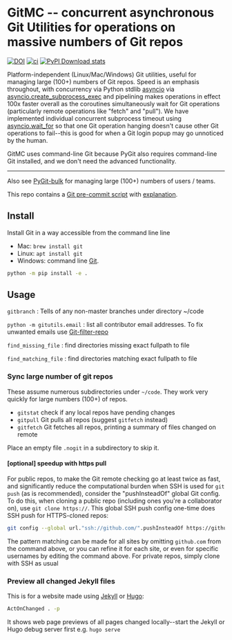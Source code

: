 # GitMC -- concurrent asynchronous Git Utilities for operations on massive numbers of Git repos

[![DOI](https://zenodo.org/badge/DOI/10.5281/zenodo.3339891.svg)](https://doi.org/10.5281/zenodo.3339891)
[![ci](https://github.com/scivision/gitMC/actions/workflows/ci.yml/badge.svg)](https://github.com/scivision/gitMC/actions/workflows/ci.yml)
[![PyPI Download stats](http://pepy.tech/badge/gitutils)](http://pepy.tech/project/gitutils)

Platform-independent (Linux/Mac/Windows) Git utilities, useful for managing large (100+) numbers of Git repos.
Speed is an emphasis throughout, with concurrency via Python stdlib
[asyncio](https://docs.python.org/3/library/asyncio.html)
via
[asyncio.create_subprocess_exec](https://docs.python.org/3/library/asyncio-subprocess.html#asyncio.create_subprocess_exec)
and pipelining makes operations in effect 100x faster overall as the coroutines simultaneously wait for Git operations (particularly remote operations like "fetch" and "pull").
We have implemented individual concurrent subprocess timeout using
[asyncio.wait_for](https://docs.python.org/3/library/asyncio-task.html#asyncio.wait_for)
so that one Git operation hanging doesn't cause other Git operations to fail--this is good for when a Git login popup may go unnoticed by the human.

GitMC uses command-line Git because PyGit also requires command-line Git installed, and we don't need the advanced functionality.

---

Also see
[PyGit-bulk](https://github.com/scivision/pygit-bulk)
for managing large (100+) numbers of users / teams.

This repo contains a
[Git pre-commit script](./scripts/pre-commit)
with
[explanation](https://www.scivision.dev/git-commit-precheck-pep8/).

## Install

Install Git in a way accessible from the command line line

* Mac: `brew install git`
* Linux: `apt install git`
* Windows: command line [Git](https://git-scm.com/download/win).

```sh
python -m pip install -e .
```

## Usage

`gitbranch`
: Tells of any non-master branches under directory ~/code

`python -m gitutils.email`
: list all contributor email addresses. To fix unwanted emails use [Git-filter-repo](https://www.scivision.dev/git-update-email-address/)

`find_missing_file`
: find directories missing exact fullpath to file

`find_matching_file`
: find directories matching exact fullpath to file

### Sync large number of git repos

These assume numerous subdirectories under `~/code`.
They work very quickly for large numbers (100+) of repos.

* `gitstat` check if any local repos have pending changes
* `gitpull` Git pulls all repos (suggest `gitfetch` instead)
* `gitfetch` Git fetches all repos, printing a summary of files changed on remote

Place an empty file `.nogit` in a subdirectory to skip it.

#### [optional] speedup with https pull

For public repos, to make the Git remote checking go at least twice as fast, and significantly reduce the computational burden when SSH is used for `git push` (as is recommended), consider the "pushInsteadOf" global Git config.
To do this, when cloning a public repo (including ones you're a collaborator on), use `git clone https://`.
This global SSH push config one-time does SSH push for HTTPS-cloned repos:

```sh
git config --global url."ssh://github.com/".pushInsteadOf https://github.com/
```

The pattern matching can be made for all sites by omitting `github.com` from the command above, or you can refine it for each site, or even for specific usernames by editing the command above.
For private repos, simply clone with SSH as usual

### Preview all changed Jekyll files

This is for a website made using
[Jekyll](https://www.scivision.dev/create-jekyll-github-pages-website)
or
[Hugo](https://github.com/scivision/hugo-flex-example):

```sh
ActOnChanged . -p
```

It shows web page previews of all pages changed locally--start the Jekyll or Hugo debug server first e.g. `hugo serve`

